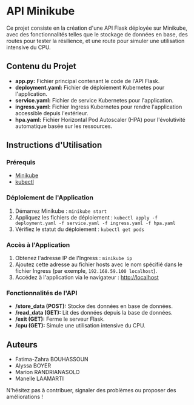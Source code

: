 # API Minikube

Ce projet consiste en la création d'une API Flask déployée sur Minikube, avec des fonctionnalités telles que le stockage de données en base, des routes pour tester la résilience, et une route pour simuler une utilisation intensive du CPU.

## Contenu du Projet

- **app.py:** Fichier principal contenant le code de l'API Flask.
- **deployment.yaml:** Fichier de déploiement Kubernetes pour l'application.
- **service.yaml:** Fichier de service Kubernetes pour l'application.
- **ingress.yaml:** Fichier Ingress Kubernetes pour rendre l'application accessible depuis l'extérieur.
- **hpa.yaml:** Fichier Horizontal Pod Autoscaler (HPA) pour l'évolutivité automatique basée sur les ressources.

## Instructions d'Utilisation

### Prérequis

- [Minikube](https://minikube.sigs.k8s.io/docs/start/)
- [kubectl](https://kubernetes.io/docs/tasks/tools/install-kubectl/)

### Déploiement de l'Application

1. Démarrez Minikube : `minikube start`
2. Appliquez les fichiers de déploiement : `kubectl apply -f deployment.yaml -f service.yaml -f ingress.yaml -f hpa.yaml`
3. Vérifiez le statut du déploiement : `kubectl get pods`

### Accès à l'Application

1. Obtenez l'adresse IP de l'Ingress : `minikube ip`
2. Ajoutez cette adresse au fichier hosts avec le nom spécifié dans le fichier Ingress (par exemple, `192.168.59.100 localhost`).
3. Accédez à l'application via le navigateur : [http://localhost](http://localhost)

### Fonctionnalités de l'API

- **/store_data (POST):** Stocke des données en base de données.
- **/read_data (GET):** Lit des données depuis la base de données.
- **/exit (GET):** Ferme le serveur Flask.
- **/cpu (GET):** Simule une utilisation intensive du CPU.

## Auteurs

- Fatima-Zahra BOUHASSOUN
- Alyssa BOYER
- Marion RANDRIANASOLO
- Manelle LAAMARTI
  

N'hésitez pas à contribuer, signaler des problèmes ou proposer des améliorations !
